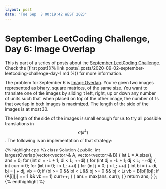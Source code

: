 ```yaml
---
layout: post
date: "Tue Sep  8 00:19:42 WEST 2020"
---
```


# September LeetCoding Challenge, Day 6: Image Overlap

<div class="message" markdown="1">

This is part of a series of posts about the [September LeetCoding
Challenge][september-challenge]. Check the [first post]({% link
posts/_posts/2020-09-02-september-leetcoding-challenge-day-1.md %}) for more
information.

</div>

The problem for September 6 is [Image Overlap][problem]. You're given two images
represented as binary, square matrices, of the same size. You want to translate
one of the images by sliding it left, right, up or down any number of units such
that, when placed on top of the other image, the number of 1s that overlap in
both images is maximized. The length of the side of the images is at most 30.

The length of the side of the images is small enough for us to try all possible
translations in $$\mathcal{O}(n^4)$$. The following is an implementation of that
strategy:

{% highlight cpp %}
class Solution {
public:
  int largestOverlap(vector<vector<int>>& A, vector<vector<int>>& B) {
    int L = A.size(), ans = 0;
    for (int di = -L + 1; di < L; ++di) {
      for (int dj = -L + 1; dj < L; ++dj) {
        int curr = 0;
        for (int i = 0; i < L; ++i) {
          for (int j = 0; j < L; ++j) {
            int bi = i + di, bj = j + dj, vb = 0;
            if (bi >= 0 && bi < L && bj >= 0 && bj < L)
              vb = B[bi][bj];
            if (A[i][j] == 1 && vb == 1)
              curr++;
          }
        }
        ans = max(ans, curr);
      }
    }
    return ans;
  }
};
{% endhighlight %}

[problem]: https://leetcode.com/problems/image-overlap/
[september-challenge]: https://leetcode.com/explore/challenge/card/september-leetcoding-challenge/

